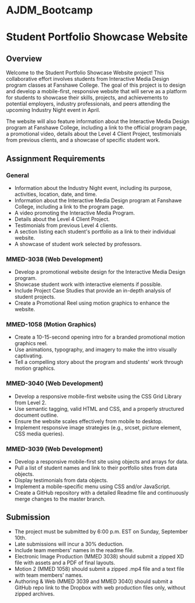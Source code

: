 # AJDM_Bootcamp

# Student Portfolio Showcase Website

## Overview

Welcome to the Student Portfolio Showcase Website project! This collaborative effort involves students from Interactive Media Design program classes at Fanshawe College. The goal of this project is to design and develop a mobile-first, responsive website that will serve as a platform for students to showcase their skills, projects, and achievements to potential employers, industry professionals, and peers attending the upcoming Industry Night event in April. 

The website will also feature information about the Interactive Media Design program at Fanshawe College, including a link to the official program page, a promotional video, details about the Level 4 Client Project, testimonials from previous clients, and a showcase of specific student work.

## Assignment Requirements

### General

- Information about the Industry Night event, including its purpose, activities, location, date, and time.
- Information about the Interactive Media Design program at Fanshawe College, including a link to the program page.
- A video promoting the Interactive Media Program.
- Details about the Level 4 Client Project.
- Testimonials from previous Level 4 clients.
- A section listing each student's portfolio as a link to their individual website.
- A showcase of student work selected by professors.

### MMED-3038 (Web Development)

- Develop a promotional website design for the Interactive Media Design program.
- Showcase student work with interactive elements if possible.
- Include Project Case Studies that provide an in-depth analysis of student projects.
- Create a Promotional Reel using motion graphics to enhance the website.

### MMED-1058 (Motion Graphics)

- Create a 10-15-second opening intro for a branded promotional motion graphics reel.
- Use animations, typography, and imagery to make the intro visually captivating.
- Tell a compelling story about the program and students' work through motion graphics.

### MMED-3040 (Web Development)

- Develop a responsive mobile-first website using the CSS Grid Library from Level 2.
- Use semantic tagging, valid HTML and CSS, and a properly structured document outline.
- Ensure the website scales effectively from mobile to desktop.
- Implement responsive image strategies (e.g., srcset, picture element, CSS media queries).

### MMED-3039 (Web Development)

- Develop a responsive mobile-first site using objects and arrays for data.
- Pull a list of student names and link to their portfolio sites from data objects.
- Display testimonials from data objects.
- Implement a mobile-specific menu using CSS and/or JavaScript.
- Create a GitHub repository with a detailed Readme file and continuously merge changes to the master branch.

## Submission

- The project must be submitted by 6:00 p.m. EST on Sunday, September 10th.
- Late submissions will incur a 30% deduction.
- Include team members' names in the readme file.
- Electronic Image Production (MMED 3038) should submit a zipped XD file with assets and a PDF of final layouts.
- Motion 2 (MMED 1058) should submit a zipped .mp4 file and a text file with team members' names.
- Authoring & Web (MMED 3039 and MMED 3040) should submit a GitHub repo link to the Dropbox with web production files only, without zipped archives.
